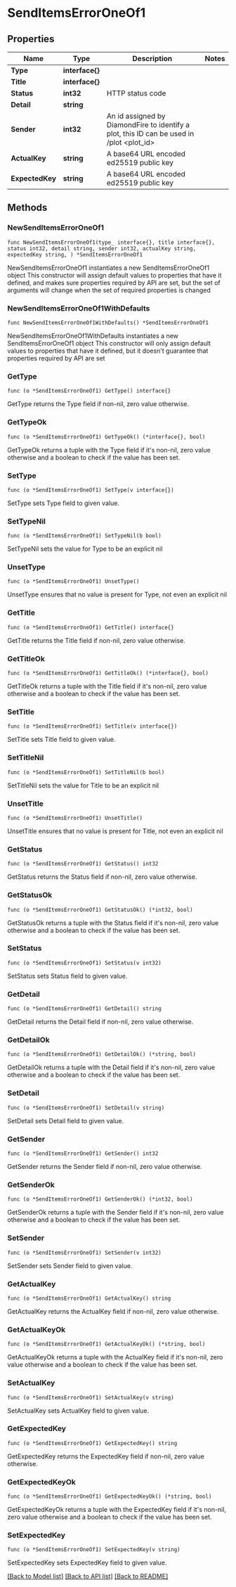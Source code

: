 # SendItemsErrorOneOf1

## Properties

Name | Type | Description | Notes
------------ | ------------- | ------------- | -------------
**Type** | **interface{}** |  | 
**Title** | **interface{}** |  | 
**Status** | **int32** | HTTP status code | 
**Detail** | **string** |  | 
**Sender** | **int32** | An id assigned by DiamondFire to identify a plot, this ID can be used in /plot &lt;plot_id&gt; | 
**ActualKey** | **string** | A base64 URL encoded ed25519 public key | 
**ExpectedKey** | **string** | A base64 URL encoded ed25519 public key | 

## Methods

### NewSendItemsErrorOneOf1

`func NewSendItemsErrorOneOf1(type_ interface{}, title interface{}, status int32, detail string, sender int32, actualKey string, expectedKey string, ) *SendItemsErrorOneOf1`

NewSendItemsErrorOneOf1 instantiates a new SendItemsErrorOneOf1 object
This constructor will assign default values to properties that have it defined,
and makes sure properties required by API are set, but the set of arguments
will change when the set of required properties is changed

### NewSendItemsErrorOneOf1WithDefaults

`func NewSendItemsErrorOneOf1WithDefaults() *SendItemsErrorOneOf1`

NewSendItemsErrorOneOf1WithDefaults instantiates a new SendItemsErrorOneOf1 object
This constructor will only assign default values to properties that have it defined,
but it doesn't guarantee that properties required by API are set

### GetType

`func (o *SendItemsErrorOneOf1) GetType() interface{}`

GetType returns the Type field if non-nil, zero value otherwise.

### GetTypeOk

`func (o *SendItemsErrorOneOf1) GetTypeOk() (*interface{}, bool)`

GetTypeOk returns a tuple with the Type field if it's non-nil, zero value otherwise
and a boolean to check if the value has been set.

### SetType

`func (o *SendItemsErrorOneOf1) SetType(v interface{})`

SetType sets Type field to given value.


### SetTypeNil

`func (o *SendItemsErrorOneOf1) SetTypeNil(b bool)`

 SetTypeNil sets the value for Type to be an explicit nil

### UnsetType
`func (o *SendItemsErrorOneOf1) UnsetType()`

UnsetType ensures that no value is present for Type, not even an explicit nil
### GetTitle

`func (o *SendItemsErrorOneOf1) GetTitle() interface{}`

GetTitle returns the Title field if non-nil, zero value otherwise.

### GetTitleOk

`func (o *SendItemsErrorOneOf1) GetTitleOk() (*interface{}, bool)`

GetTitleOk returns a tuple with the Title field if it's non-nil, zero value otherwise
and a boolean to check if the value has been set.

### SetTitle

`func (o *SendItemsErrorOneOf1) SetTitle(v interface{})`

SetTitle sets Title field to given value.


### SetTitleNil

`func (o *SendItemsErrorOneOf1) SetTitleNil(b bool)`

 SetTitleNil sets the value for Title to be an explicit nil

### UnsetTitle
`func (o *SendItemsErrorOneOf1) UnsetTitle()`

UnsetTitle ensures that no value is present for Title, not even an explicit nil
### GetStatus

`func (o *SendItemsErrorOneOf1) GetStatus() int32`

GetStatus returns the Status field if non-nil, zero value otherwise.

### GetStatusOk

`func (o *SendItemsErrorOneOf1) GetStatusOk() (*int32, bool)`

GetStatusOk returns a tuple with the Status field if it's non-nil, zero value otherwise
and a boolean to check if the value has been set.

### SetStatus

`func (o *SendItemsErrorOneOf1) SetStatus(v int32)`

SetStatus sets Status field to given value.


### GetDetail

`func (o *SendItemsErrorOneOf1) GetDetail() string`

GetDetail returns the Detail field if non-nil, zero value otherwise.

### GetDetailOk

`func (o *SendItemsErrorOneOf1) GetDetailOk() (*string, bool)`

GetDetailOk returns a tuple with the Detail field if it's non-nil, zero value otherwise
and a boolean to check if the value has been set.

### SetDetail

`func (o *SendItemsErrorOneOf1) SetDetail(v string)`

SetDetail sets Detail field to given value.


### GetSender

`func (o *SendItemsErrorOneOf1) GetSender() int32`

GetSender returns the Sender field if non-nil, zero value otherwise.

### GetSenderOk

`func (o *SendItemsErrorOneOf1) GetSenderOk() (*int32, bool)`

GetSenderOk returns a tuple with the Sender field if it's non-nil, zero value otherwise
and a boolean to check if the value has been set.

### SetSender

`func (o *SendItemsErrorOneOf1) SetSender(v int32)`

SetSender sets Sender field to given value.


### GetActualKey

`func (o *SendItemsErrorOneOf1) GetActualKey() string`

GetActualKey returns the ActualKey field if non-nil, zero value otherwise.

### GetActualKeyOk

`func (o *SendItemsErrorOneOf1) GetActualKeyOk() (*string, bool)`

GetActualKeyOk returns a tuple with the ActualKey field if it's non-nil, zero value otherwise
and a boolean to check if the value has been set.

### SetActualKey

`func (o *SendItemsErrorOneOf1) SetActualKey(v string)`

SetActualKey sets ActualKey field to given value.


### GetExpectedKey

`func (o *SendItemsErrorOneOf1) GetExpectedKey() string`

GetExpectedKey returns the ExpectedKey field if non-nil, zero value otherwise.

### GetExpectedKeyOk

`func (o *SendItemsErrorOneOf1) GetExpectedKeyOk() (*string, bool)`

GetExpectedKeyOk returns a tuple with the ExpectedKey field if it's non-nil, zero value otherwise
and a boolean to check if the value has been set.

### SetExpectedKey

`func (o *SendItemsErrorOneOf1) SetExpectedKey(v string)`

SetExpectedKey sets ExpectedKey field to given value.



[[Back to Model list]](../README.md#documentation-for-models) [[Back to API list]](../README.md#documentation-for-api-endpoints) [[Back to README]](../README.md)


